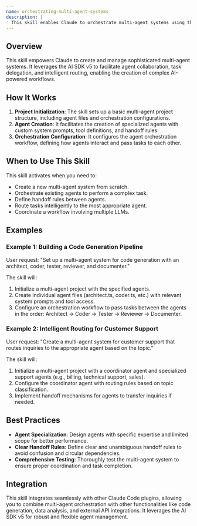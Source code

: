 ```yaml
---
name: orchestrating-multi-agent-systems
description: |
  This skill enables Claude to orchestrate multi-agent systems using the AI SDK v5. It allows Claude to set up agent handoffs, intelligent routing, and coordinated workflows across different AI providers like OpenAI, Anthropic, and Google. Use this skill when the user asks to create multi-agent systems, needs help with agent coordination, task routing, or wants to build complex workflows involving specialized agents. It is triggered by phrases like "multi-agent system", "agent orchestration", "agent handoff", "intelligent routing", or "coordinate agents".
---
```


## Overview

This skill empowers Claude to create and manage sophisticated multi-agent systems. It leverages the AI SDK v5 to facilitate agent collaboration, task delegation, and intelligent routing, enabling the creation of complex AI-powered workflows.

## How It Works

1. **Project Initialization**: The skill sets up a basic multi-agent project structure, including agent files and orchestration configurations.
2. **Agent Creation**: It facilitates the creation of specialized agents with custom system prompts, tool definitions, and handoff rules.
3. **Orchestration Configuration**: It configures the agent orchestration workflow, defining how agents interact and pass tasks to each other.

## When to Use This Skill

This skill activates when you need to:
- Create a new multi-agent system from scratch.
- Orchestrate existing agents to perform a complex task.
- Define handoff rules between agents.
- Route tasks intelligently to the most appropriate agent.
- Coordinate a workflow involving multiple LLMs.

## Examples

### Example 1: Building a Code Generation Pipeline

User request: "Set up a multi-agent system for code generation with an architect, coder, tester, reviewer, and documenter."

The skill will:
1. Initialize a multi-agent project with the specified agents.
2. Create individual agent files (architect.ts, coder.ts, etc.) with relevant system prompts and tool access.
3. Configure an orchestration workflow to pass tasks between the agents in the order: Architect -> Coder -> Tester -> Reviewer -> Documenter.

### Example 2: Intelligent Routing for Customer Support

User request: "Create a multi-agent system for customer support that routes inquiries to the appropriate agent based on the topic."

The skill will:
1. Initialize a multi-agent project with a coordinator agent and specialized support agents (e.g., billing, technical support, sales).
2. Configure the coordinator agent with routing rules based on topic classification.
3. Implement handoff mechanisms for agents to transfer inquiries if needed.

## Best Practices

- **Agent Specialization**: Design agents with specific expertise and limited scope for better performance.
- **Clear Handoff Rules**: Define clear and unambiguous handoff rules to avoid confusion and circular dependencies.
- **Comprehensive Testing**: Thoroughly test the multi-agent system to ensure proper coordination and task completion.

## Integration

This skill integrates seamlessly with other Claude Code plugins, allowing you to combine multi-agent orchestration with other functionalities like code generation, data analysis, and external API integrations. It leverages the AI SDK v5 for robust and flexible agent management.